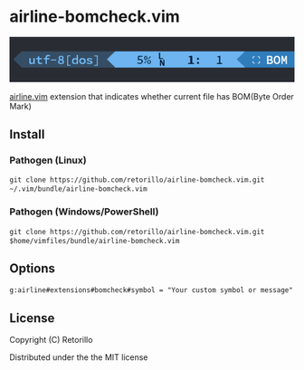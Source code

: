 # airline-bomcheck.vim

![preview](preview.jpg)

[airline.vim](https://github.com/bling/vim-airline) extension that
indicates whether current file has BOM(Byte Order Mark)

## Install

### Pathogen (Linux)

```vimL
git clone https://github.com/retorillo/airline-bomcheck.vim.git ~/.vim/bundle/airline-bomcheck.vim
```

### Pathogen (Windows/PowerShell)

```vimL
git clone https://github.com/retorillo/airline-bomcheck.vim.git $home/vimfiles/bundle/airline-bomcheck.vim
```

## Options

```vimL
g:airline#extensions#bomcheck#symbol = "Your custom symbol or message"
```

## License

Copyright (C) Retorillo

Distributed under the the MIT license
